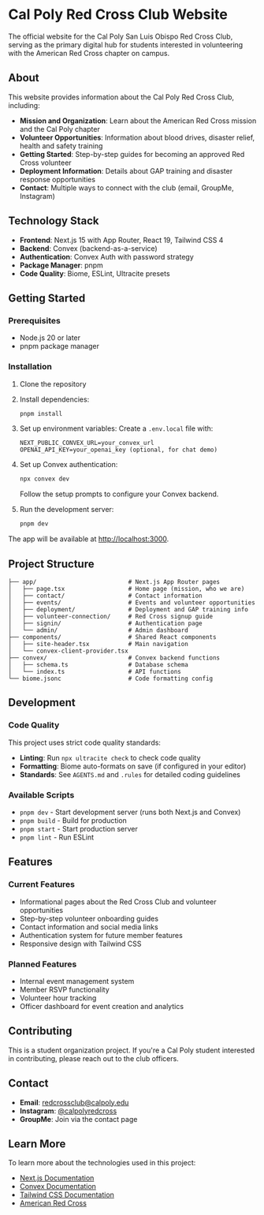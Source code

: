 # Cal Poly Red Cross Club Website

The official website for the Cal Poly San Luis Obispo Red Cross Club, serving as the primary digital hub for students interested in volunteering with the American Red Cross chapter on campus.

## About

This website provides information about the Cal Poly Red Cross Club, including:

- **Mission and Organization**: Learn about the American Red Cross mission and the Cal Poly chapter
- **Volunteer Opportunities**: Information about blood drives, disaster relief, health and safety training
- **Getting Started**: Step-by-step guides for becoming an approved Red Cross volunteer
- **Deployment Information**: Details about GAP training and disaster response opportunities
- **Contact**: Multiple ways to connect with the club (email, GroupMe, Instagram)

## Technology Stack

- **Frontend**: Next.js 15 with App Router, React 19, Tailwind CSS 4
- **Backend**: Convex (backend-as-a-service)
- **Authentication**: Convex Auth with password strategy
- **Package Manager**: pnpm
- **Code Quality**: Biome, ESLint, Ultracite presets

## Getting Started

### Prerequisites

- Node.js 20 or later
- pnpm package manager

### Installation

1. Clone the repository
2. Install dependencies:
   ```bash
   pnpm install
   ```

3. Set up environment variables:
   Create a `.env.local` file with:
   ```
   NEXT_PUBLIC_CONVEX_URL=your_convex_url
   OPENAI_API_KEY=your_openai_key (optional, for chat demo)
   ```

4. Set up Convex authentication:
   ```bash
   npx convex dev
   ```
   Follow the setup prompts to configure your Convex backend.

5. Run the development server:
   ```bash
   pnpm dev
   ```

The app will be available at [http://localhost:3000](http://localhost:3000).

## Project Structure

```
├── app/                          # Next.js App Router pages
│   ├── page.tsx                  # Home page (mission, who we are)
│   ├── contact/                  # Contact information
│   ├── events/                   # Events and volunteer opportunities
│   ├── deployment/               # Deployment and GAP training info
│   ├── volunteer-connection/     # Red Cross signup guide
│   ├── signin/                   # Authentication page
│   └── admin/                    # Admin dashboard
├── components/                   # Shared React components
│   ├── site-header.tsx           # Main navigation
│   └── convex-client-provider.tsx
├── convex/                       # Convex backend functions
│   ├── schema.ts                 # Database schema
│   └── index.ts                  # API functions
└── biome.jsonc                   # Code formatting config
```

## Development

### Code Quality

This project uses strict code quality standards:

- **Linting**: Run `npx ultracite check` to check code quality
- **Formatting**: Biome auto-formats on save (if configured in your editor)
- **Standards**: See `AGENTS.md` and `.rules` for detailed coding guidelines

### Available Scripts

- `pnpm dev` - Start development server (runs both Next.js and Convex)
- `pnpm build` - Build for production
- `pnpm start` - Start production server
- `pnpm lint` - Run ESLint

## Features

### Current Features

- Informational pages about the Red Cross Club and volunteer opportunities
- Step-by-step volunteer onboarding guides
- Contact information and social media links
- Authentication system for future member features
- Responsive design with Tailwind CSS

### Planned Features

- Internal event management system
- Member RSVP functionality
- Volunteer hour tracking
- Officer dashboard for event creation and analytics

## Contributing

This is a student organization project. If you're a Cal Poly student interested in contributing, please reach out to the club officers.

## Contact

- **Email**: redcrossclub@calpoly.edu
- **Instagram**: [@calpolyredcross](https://www.instagram.com/calpolyredcross/)
- **GroupMe**: Join via the contact page

## Learn More

To learn more about the technologies used in this project:

- [Next.js Documentation](https://nextjs.org/docs)
- [Convex Documentation](https://docs.convex.dev/)
- [Tailwind CSS Documentation](https://tailwindcss.com/docs)
- [American Red Cross](https://www.redcross.org/)
